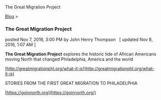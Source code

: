 The Great Migration Project 

[Blog](../z-blog-1.md)‎ > ‎

### The Great Migration Project

posted Nov 7, 2016, 3:00 PM by John Henry Thompson   \[ updated Nov 8, 2016, 1:07 AM \]

**The Great Migration Project** explores the historic tide of African Americans moving North that changed Philadelphia, America and the world

[http://greatmigrationphl.org/what-it-is](http://greatmigrationphl.org/what-it-is)

STORIES FROM THE FIRST GREAT MIGRATION TO PHILADELPHIA

[https://goinnorth.org](https://goinnorth.org/)

  

